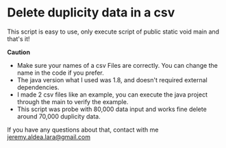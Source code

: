 # Delete duplicity data in a csv

This script is easy to use, only execute script of public static void main and that's it!

**Caution**
- Make sure your names of a csv Files are correctly. You can change the name in the code if you prefer.
- The java version what I used was 1.8, and doesn't required external dependencies.
- I made 2 csv files like an example, you can execute the java project through the main to verify the example. 
- This script was probe with 80,000 data input and works fine delete around 70,000 duplicity data.

If you have any questions about that, contact with me jeremy.aldea.lara@gmail.com